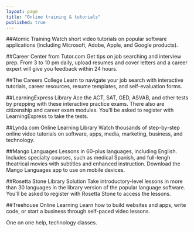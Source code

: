 ```yaml
---
layout: page
title: "Online training & tutorials"
published: true
---
```




##Atomic Training
Watch short video tutorials on popular software applications (including Microsoft, Adobe, Apple, and Google products).


##Career Center from Tutor.com
Get tips on job searching and interview prep. From 3 to 10 pm daily, upload resumes and cover letters and a career expert will give you feedback within 24 hours.

##The Careers College
Learn to navigate your job search with interactive tutorials, career resources, resume templates, and self-evaluation forms.

##LearningExpress Library
Ace the ACT, SAT, GED, ASVAB, and other tests by prepping with these interactive practice exams. There also are citizenship and career exam modules. You'll be asked to register with LearningExpress to take the tests.

##Lynda.com Online Learning Library
Watch thousands of step-by-step online video tutorials on software, apps, media, marketing, business, and technology.

##Mango Languages
Lessons in 60-plus languages, including English. Includes specialty courses, such as medical Spanish, and full-lengh theatrical movies with subtitles and enhanced instruction. Download the Mango Languages app to use on mobile devices.

##Rosetta Stone Library Solution
Take introductory-level lessons in more than 30 languages in the library version of the popular language software. You'll be asked to register with Rosetta Stone to access the lessons.

##Treehouse Online Learning
Learn how to build websites and apps, write code, or start a business through self-paced video lessons.

One on one help, technology classes.

